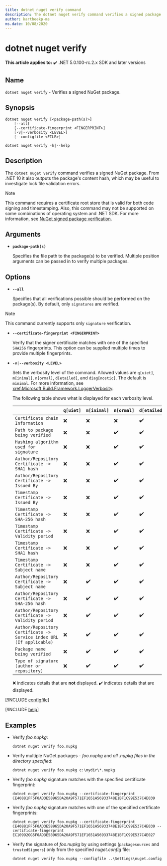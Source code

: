 ```yaml
---
title: dotnet nuget verify command
description: The dotnet nuget verify command verifies a signed package.
author: kartheekp-ms
ms.date: 10/08/2020
---
```

# dotnet nuget verify

**This article applies to:** ✔️ .NET 5.0.100-rc.2.x SDK and later versions

## Name

`dotnet nuget verify` - Verifies a signed NuGet package.

## Synopsis

```dotnetcli
dotnet nuget verify [<package-path(s)>]
    [--all]
    [--certificate-fingerprint <FINGERPRINT>]
    [-v|--verbosity <LEVEL>]
    [--configfile <FILE>]

dotnet nuget verify -h|--help
```

## Description

The `dotnet nuget verify` command verifies a signed NuGet package.
From .NET 10 it also outputs the package's content hash, which may be useful to investigate lock file validation errors.

  > [!NOTE]
  > This command requires a certificate root store that is valid for both code signing and timestamping. Also, this command may not be supported on some combinations of operating system and .NET SDK. For more information, see [NuGet signed package verification](nuget-signed-package-verification.md).

## Arguments

- **`package-path(s)`**

  Specifies the file path to the package(s) to be verified. Multiple position arguments can be passed in to verify multiple packages.

## Options

- **`--all`**

  Specifies that all verifications possible should be performed on the package(s). By default, only `signatures` are verified.

> [!NOTE]
> This command currently supports only `signature` verification.

- **`--certificate-fingerprint <FINGERPRINT>`**

  Verify that the signer certificate matches with one of the specified `SHA256` fingerprints. This option can be supplied multiple times to provide multiple fingerprints.

- **`-v|--verbosity <LEVEL>`**

  Sets the verbosity level of the command. Allowed values are `q[uiet]`, `m[inimal]`, `n[ormal]`, `d[etailed]`, and `diag[nostic]`. The default is `minimal`. For more information, see <xref:Microsoft.Build.Framework.LoggerVerbosity>.

  The following table shows what is displayed for each verbosity level.

  ​                                  | `q[uiet]` | `m[inimal]` | `n[ormal]` | `d[etailed]` | `diag[nostic]`
  ----------------------------------| --------- | ----------- | ---------- | -----------| --------------
  `Certificate chain Information`   | ❌       | ❌          | ❌         | ✔️         | ✔️
  `Path to package being verified`  | ❌       | ❌          | ✔️         | ✔️         | ✔️
  `Hashing algorithm used for signature`        | ❌       | ❌          | ✔️         | ✔️         | ✔️
  `Author/Repository Certificate -> SHA1 hash`| ❌       | ❌          | ✔️         | ✔️         | ✔️
  `Author/Repository Certificate -> Issued By`| ❌       | ❌          | ✔️         | ✔️         | ✔️
  `Timestamp Certificate -> Issued By`| ❌       | ❌          | ✔️         | ✔️         | ✔️
  `Timestamp Certificate -> SHA-256 hash`| ❌       | ❌          | ✔️         | ✔️         | ✔️
  `Timestamp Certificate -> Validity period`| ❌       | ❌          | ✔️         | ✔️         | ✔️
  `Timestamp Certificate -> SHA1 hash`| ❌       | ❌          | ✔️         | ✔️         | ✔️
  `Timestamp Certificate -> Subject name`| ❌       | ❌          | ✔️         | ✔️         | ✔️
  `Author/Repository Certificate -> Subject name`| ❌       | ✔️          | ✔️         | ✔️         | ✔️
  `Author/Repository Certificate -> SHA-256 hash`| ❌       | ✔️          | ✔️         | ✔️         | ✔️
  `Author/Repository Certificate -> Validity period`| ❌       | ✔️          | ✔️         | ✔️         | ✔️
  `Author/Repository Certificate -> Service index URL (If applicable)`| ❌       | ✔️          | ✔️         | ✔️         | ✔️
  `Package name being verified`                    | ❌       | ✔️          | ✔️         | ✔️         | ✔️
  `Type of signature (author or repository)`| ❌       | ✔️          | ✔️         | ✔️         | ✔️

  ❌ indicates details that are **not** displayed. ✔️ indicates details that are displayed.

[!INCLUDE [configfile](../../../includes/cli-configfile.md)]

[!INCLUDE [help](../../../includes/cli-help.md)]

## Examples

- Verify *foo.nupkg*:

  ```dotnetcli
  dotnet nuget verify foo.nupkg
  ```

- Verify multiple NuGet packages - *foo.nupkg* and *all .nupkg files in the directory specified*:

  ```dotnetcli
  dotnet nuget verify foo.nupkg c:\mydir\*.nupkg
  ```

- Verify *foo.nupkg* signature matches with the specified certificate fingerprint:

  ```dotnetcli
  dotnet nuget verify foo.nupkg --certificate-fingerprint CE40881FF5F0AD3E58965DA20A9F571EF1651A56933748E1BF1C99E537C4E039
  ```

- Verify *foo.nupkg* signature matches with one of the specified certificate fingerprints:

  ```dotnetcli
  dotnet nuget verify foo.nupkg --certificate-fingerprint CE40881FF5F0AD3E58965DA20A9F571EF1651A56933748E1BF1C99E537C4E039 --certificate-fingerprint EC10992GG5F0AD3E58965DA20A9F571EF1651A56933748E1BF1C99E537C4E027
  ```

- Verify the signature of *foo.nupkg* by using settings (`packagesources` and `trustedSigners`) only from the specified *nuget.config* file:

  ```dotnetcli
  dotnet nuget verify foo.nupkg --configfile ..\Settings\nuget.config
  ```

